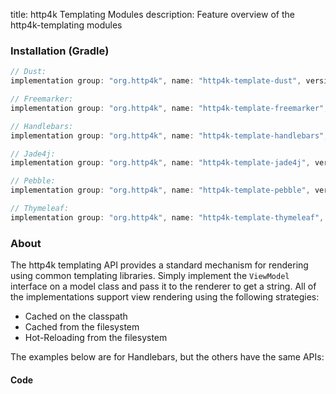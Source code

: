 title: http4k Templating Modules
description: Feature overview of the http4k-templating modules

### Installation (Gradle)

```groovy
// Dust: 
implementation group: "org.http4k", name: "http4k-template-dust", version: "4.29.0.0"

// Freemarker: 
implementation group: "org.http4k", name: "http4k-template-freemarker", version: "4.29.0.0"

// Handlebars: 
implementation group: "org.http4k", name: "http4k-template-handlebars", version: "4.29.0.0"

// Jade4j: 
implementation group: "org.http4k", name: "http4k-template-jade4j", version: "4.29.0.0"

// Pebble: 
implementation group: "org.http4k", name: "http4k-template-pebble", version: "4.29.0.0"

// Thymeleaf: 
implementation group: "org.http4k", name: "http4k-template-thymeleaf", version: "4.29.0.0"
```

### About
The http4k templating API provides a standard mechanism for rendering using common templating libraries. Simply implement the `ViewModel` interface on a model class and pass it to the renderer to get a string. All of the implementations support view rendering using the following strategies:

* Cached on the classpath
* Cached from the filesystem
* Hot-Reloading from the filesystem

The examples below are for Handlebars, but the others have the same APIs:

#### Code  [<img class="octocat"/>](https://github.com/http4k/http4k/blob/master/src/docs/guide/reference/templating/example.kt)

<script src="https://gist-it.appspot.com/https://github.com/http4k/http4k/blob/master/src/docs/guide/reference/templating/example.kt"></script>

[http4k]: https://http4k.org
